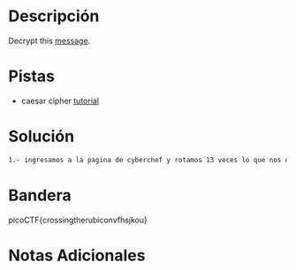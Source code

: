# Descripción
Decrypt this [message](https://jupiter.challenges.picoctf.org/static/49f31c8f17817dc2d367428c9e5ab0bc/ciphertext).

# Pistas
- caesar cipher [tutorial](https://learncryptography.com/classical-encryption/caesar-cipher)

# Solución


```bash
1.- ingresamos a la pagina de cyberchef y rotamos 13 veces lo que nos da el texto que nos pide que descarguemos.

```

# Bandera
picoCTF{crossingtherubiconvfhsjkou}
# Notas Adicionales